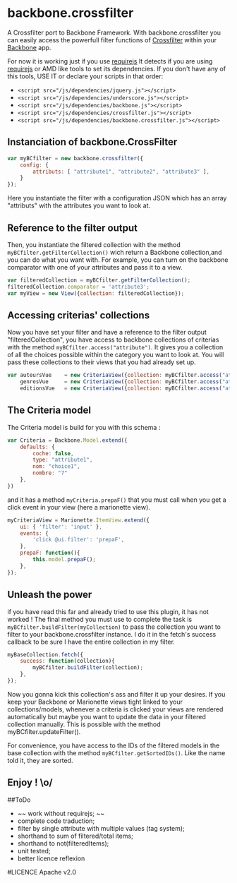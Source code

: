 # backbone.crossfilter
A Crossfilter port to Backbone Framework.
With backbone.crossfilter you can easily access the powerfull filter functions of <a href="http://square.github.io/crossfilter/">Crossfilter</a> within your <a href="http://backbonejs.org/">Backbone</a> app.

For now it is working just if you use <a href="http://www.requirejs.org/">requirejs</a>
It detects if you are using <a href="http://www.requirejs.org/">requirejs</a> or AMD like tools to set its dependencies.
If you don't have any of this tools, USE IT 
or declare your scripts in that order:
* ```<script src="/js/dependencies/jquery.js"></script>```
* ```<script src="/js/dependencies/underscore.js"></script>```
* ```<script src="/js/dependencies/backbone.js"></script>```
* ```<script src="/js/dependencies/crossfilter.js"></script>```
* ```<script src="/js/dependencies/backbone.crossfilter.js"></script>```

## Instanciation of backbone.CrossFilter
```javascript
var myBCfilter = new backbone.crossfilter({
	config: {
		attributs: [ "attribute1", "attribute2", "attribute3" ],
	}
});
```

Here you instantiate the filter with a configuration JSON which has an array "attributs" with the attributes you want to look at.

## Reference to the filter output
Then, you instantiate the filtered collection with the method ```myBCfilter.getFilterCollection()``` wich return a Backbone collection,and you can do what you want with.
For example, you can turn on the backbone comparator with one of your attributes and pass it to a view.

```javascript
var filteredCollection = myBCfilter.getFilterCollection();
filteredCollection.comparator = 'attribute3';
var myView = new View({collection: filteredCollection});
```

## Accessing criterias' collections
Now you have set your filter and have a reference to the filter output "filteredCollection", you have access to backbone collections of criterias with the method ```myBCfilter.access("attribute")```.
It gives you a collection of all the choices possible within the category you want to look at.
You will pass these collections to their views that you had already set up.

```javascript
var auteursVue    = new CriteriaView({collection: myBCfilter.access("attribute1")}),
	genresVue     = new CriteriaView({collection: myBCfilter.access("attribute2")}),
	editionsVue   = new CriteriaView({collection: myBCfilter.access("attribute3")});
```

## The Criteria model
The Criteria model is build for you with this schema :

```javascript
var Criteria = Backbone.Model.extend({
	defaults: {
		coche: false,
		type: "attribute1",
		nom: "choice1",
		nombre: "7"
	},
})
```
and it has a method ```myCriteria.prepaF()``` that you must call when you get a click event in your view (here a marionette view).
```javascript
myCriteriaView = Marionette.ItemView.extend({
	ui: { 'filter': 'input' },
	events: {
		'click @ui.filter': 'prepaF',
	},
	prepaF: function(){
		this.model.prepaF();
	},
});
```
## Unleash the power
if you have read this far and already tried to use this plugin, it has not worked !
The final method you must use to complete the task is ```myBCfilter.buildFilter(myCollection)``` to pass the collection you want to filter to your backbone.crossfilter instance. I do it in the fetch's success callback to be sure I have the entire collection in my filter.
```javascript
myBaseCollection.fetch({
	success: function(collection){
		myBCfilter.buildFilter(collection);
	},
});
```
Now you gonna kick this collection's ass and filter it up your desires.
If you keep your Backbone or Marionette views tight linked to your collections/models, whenever a criteria is clicked 
your views are rendered automatically but maybe you want to update the data in your filtered collection manually.
This is possible with the method myBCfilter.updateFilter().

For convenience, you have access to the IDs of the filtered models in the base collection with the method ```myBCfilter.getSortedIDs()```.
Like the name told it, they are sorted.

## Enjoy ! \o/

##ToDo
* ~~ work without requirejs; ~~
* complete code traduction;
* filter by single attribute with multiple values (tag system);
* shorthand to sum of filtered/total items;
* shorthand to not(filteredItems);
* unit tested;
* better licence reflexion

#LICENCE
Apache v2.0
